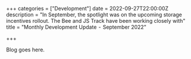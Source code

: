+++
categories = ["Development"]
date = 2022-09-27T22:00:00Z
description = "In September, the spotlight was on the upcoming storage incentives rollout. The Bee and JS Track have been working closely with"
title = "Monthly Development Update  -  September 2022"

+++

Blog goes here.
